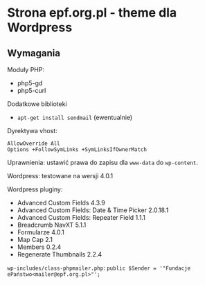 Strona epf.org.pl - theme dla Wordpress
=====================

## Wymagania

Moduły PHP:
- php5-gd
- php5-curl

Dodatkowe biblioteki
- `apt-get install sendmail` (ewentualnie)

Dyrektywa vhost:
```
AllowOverride All
Options +FollowSymLinks +SymLinksIfOwnerMatch
```

Uprawnienia:
ustawić prawa do zapisu dla `www-data` do `wp-content`.

Wordpress: 
testowane na wersji 4.0.1

Wordpress pluginy:
- Advanced Custom Fields 4.3.9
- Advanced Custom Fields: Date & Time Picker 2.0.18.1
- Advanced Custom Fields: Repeater Field 1.1.1
- Breadcrumb NavXT 5.1.1
- Formularze 4.0.1
- Map Cap 2.1
- Members 0.2.4
- Regenerate Thumbnails 2.2.4

`wp-includes/class-phpmailer.php`:
`public $Sender = '"Fundacje ePaństwo<mailer@epf.org.pl>"';`
